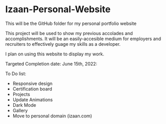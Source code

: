 # Izaan-Personal-Website
This will be the GitHub folder for my personal portfolio website

This project will be used to show my previous accolades and accomplishments. It will be an easily-accesible medium for employers and recruiters to effectively guage my skills as a developer.

I plan on using this website to display my work.


Targeted Completion date: June 15th, 2022:

To Do list:

- Responsive design
- Certification board
- Projects
- Update Animations
- Dark Mode
- Gallery
- Move to personal domain (izaan.com)
